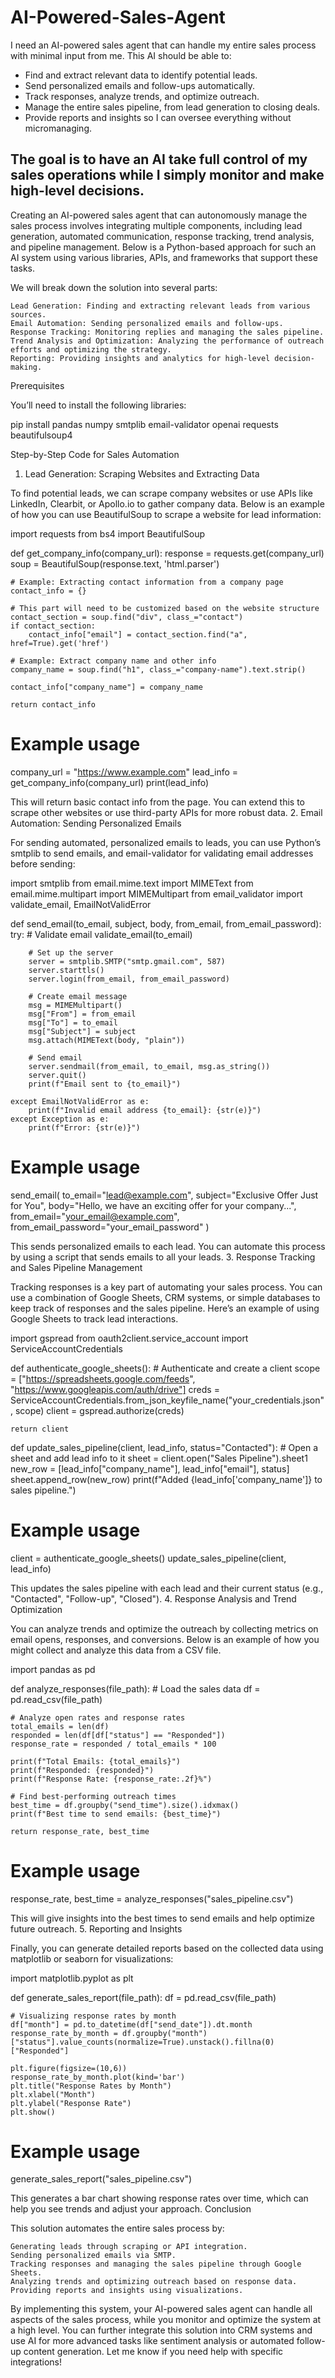 # AI-Powered-Sales-Agent
I need an AI-powered sales agent that can handle my entire sales process with minimal input from me. This AI should be able to:  

- Find and extract relevant data to identify potential leads.  
- Send personalized emails and follow-ups automatically.  
- Track responses, analyze trends, and optimize outreach.  
- Manage the entire sales pipeline, from lead generation to closing deals.  
- Provide reports and insights so I can oversee everything without micromanaging.  

The goal is to have an AI take full control of my sales operations while I simply monitor and make high-level decisions.
-----------
Creating an AI-powered sales agent that can autonomously manage the sales process involves integrating multiple components, including lead generation, automated communication, response tracking, trend analysis, and pipeline management. Below is a Python-based approach for such an AI system using various libraries, APIs, and frameworks that support these tasks.

We will break down the solution into several parts:

    Lead Generation: Finding and extracting relevant leads from various sources.
    Email Automation: Sending personalized emails and follow-ups.
    Response Tracking: Monitoring replies and managing the sales pipeline.
    Trend Analysis and Optimization: Analyzing the performance of outreach efforts and optimizing the strategy.
    Reporting: Providing insights and analytics for high-level decision-making.

Prerequisites

You’ll need to install the following libraries:

pip install pandas numpy smtplib email-validator openai requests beautifulsoup4

Step-by-Step Code for Sales Automation
1. Lead Generation: Scraping Websites and Extracting Data

To find potential leads, we can scrape company websites or use APIs like LinkedIn, Clearbit, or Apollo.io to gather company data. Below is an example of how you can use BeautifulSoup to scrape a website for lead information:

import requests
from bs4 import BeautifulSoup

def get_company_info(company_url):
    response = requests.get(company_url)
    soup = BeautifulSoup(response.text, 'html.parser')
    
    # Example: Extracting contact information from a company page
    contact_info = {}
    
    # This part will need to be customized based on the website structure
    contact_section = soup.find("div", class_="contact")
    if contact_section:
        contact_info["email"] = contact_section.find("a", href=True).get('href')
    
    # Example: Extract company name and other info
    company_name = soup.find("h1", class_="company-name").text.strip()
    
    contact_info["company_name"] = company_name
    
    return contact_info

# Example usage
company_url = "https://www.example.com"
lead_info = get_company_info(company_url)
print(lead_info)

This will return basic contact info from the page. You can extend this to scrape other websites or use third-party APIs for more robust data.
2. Email Automation: Sending Personalized Emails

For sending automated, personalized emails to leads, you can use Python’s smtplib to send emails, and email-validator for validating email addresses before sending:

import smtplib
from email.mime.text import MIMEText
from email.mime.multipart import MIMEMultipart
from email_validator import validate_email, EmailNotValidError

def send_email(to_email, subject, body, from_email, from_email_password):
    try:
        # Validate email
        validate_email(to_email)
        
        # Set up the server
        server = smtplib.SMTP("smtp.gmail.com", 587)
        server.starttls()
        server.login(from_email, from_email_password)
        
        # Create email message
        msg = MIMEMultipart()
        msg["From"] = from_email
        msg["To"] = to_email
        msg["Subject"] = subject
        msg.attach(MIMEText(body, "plain"))
        
        # Send email
        server.sendmail(from_email, to_email, msg.as_string())
        server.quit()
        print(f"Email sent to {to_email}")
        
    except EmailNotValidError as e:
        print(f"Invalid email address {to_email}: {str(e)}")
    except Exception as e:
        print(f"Error: {str(e)}")

# Example usage
send_email(
    to_email="lead@example.com",
    subject="Exclusive Offer Just for You",
    body="Hello, we have an exciting offer for your company...",
    from_email="your_email@example.com",
    from_email_password="your_email_password"
)

This sends personalized emails to each lead. You can automate this process by using a script that sends emails to all your leads.
3. Response Tracking and Sales Pipeline Management

Tracking responses is a key part of automating your sales process. You can use a combination of Google Sheets, CRM systems, or simple databases to keep track of responses and the sales pipeline. Here’s an example of using Google Sheets to track lead interactions.

import gspread
from oauth2client.service_account import ServiceAccountCredentials

def authenticate_google_sheets():
    # Authenticate and create a client
    scope = ["https://spreadsheets.google.com/feeds", "https://www.googleapis.com/auth/drive"]
    creds = ServiceAccountCredentials.from_json_keyfile_name("your_credentials.json", scope)
    client = gspread.authorize(creds)
    
    return client

def update_sales_pipeline(client, lead_info, status="Contacted"):
    # Open a sheet and add lead info to it
    sheet = client.open("Sales Pipeline").sheet1
    new_row = [lead_info["company_name"], lead_info["email"], status]
    sheet.append_row(new_row)
    print(f"Added {lead_info['company_name']} to sales pipeline.")

# Example usage
client = authenticate_google_sheets()
update_sales_pipeline(client, lead_info)

This updates the sales pipeline with each lead and their current status (e.g., "Contacted", "Follow-up", "Closed").
4. Response Analysis and Trend Optimization

You can analyze trends and optimize the outreach by collecting metrics on email opens, responses, and conversions. Below is an example of how you might collect and analyze this data from a CSV file.

import pandas as pd

def analyze_responses(file_path):
    # Load the sales data
    df = pd.read_csv(file_path)
    
    # Analyze open rates and response rates
    total_emails = len(df)
    responded = len(df[df["status"] == "Responded"])
    response_rate = responded / total_emails * 100
    
    print(f"Total Emails: {total_emails}")
    print(f"Responded: {responded}")
    print(f"Response Rate: {response_rate:.2f}%")
    
    # Find best-performing outreach times
    best_time = df.groupby("send_time").size().idxmax()
    print(f"Best time to send emails: {best_time}")
    
    return response_rate, best_time

# Example usage
response_rate, best_time = analyze_responses("sales_pipeline.csv")

This will give insights into the best times to send emails and help optimize future outreach.
5. Reporting and Insights

Finally, you can generate detailed reports based on the collected data using matplotlib or seaborn for visualizations:

import matplotlib.pyplot as plt

def generate_sales_report(file_path):
    df = pd.read_csv(file_path)
    
    # Visualizing response rates by month
    df["month"] = pd.to_datetime(df["send_date"]).dt.month
    response_rate_by_month = df.groupby("month")["status"].value_counts(normalize=True).unstack().fillna(0)["Responded"]
    
    plt.figure(figsize=(10,6))
    response_rate_by_month.plot(kind='bar')
    plt.title("Response Rates by Month")
    plt.xlabel("Month")
    plt.ylabel("Response Rate")
    plt.show()

# Example usage
generate_sales_report("sales_pipeline.csv")

This generates a bar chart showing response rates over time, which can help you see trends and adjust your approach.
Conclusion

This solution automates the entire sales process by:

    Generating leads through scraping or API integration.
    Sending personalized emails via SMTP.
    Tracking responses and managing the sales pipeline through Google Sheets.
    Analyzing trends and optimizing outreach based on response data.
    Providing reports and insights using visualizations.

By implementing this system, your AI-powered sales agent can handle all aspects of the sales process, while you monitor and optimize the system at a high level. You can further integrate this solution into CRM systems and use AI for more advanced tasks like sentiment analysis or automated follow-up content generation. Let me know if you need help with specific integrations!
